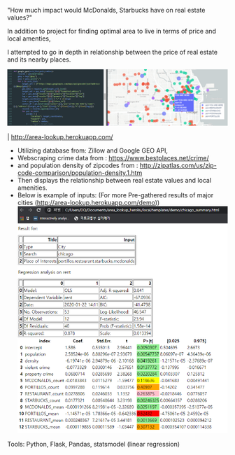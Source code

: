 "How much impact would McDonalds, Starbucks have on real estate values?"

In addition to project for finding optimal area to live in terms of price and local amenties,

I attempted to go in depth in relationship between the price of real estate and its nearby places.

![bg.png](bg.png)



| http://area-lookup.herokuapp.com/

* Utilizing database from: Zillow and Google GEO API,
* Webscraping crime data from : https://www.bestplaces.net/crime/
* and population density of zipcodes from : http://zipatlas.com/us/zip-code-comparison/population-density.1.htm
* Then displays the relationship between real estate values and local amenities.
* Below is example of inputs: (For more Pre-gathered results of major cities (http://area-lookup.herokuapp.com/demo))
![chicago.png](chicago.png)



Tools: Python, Flask, Pandas, statsmodel (linear regression)
